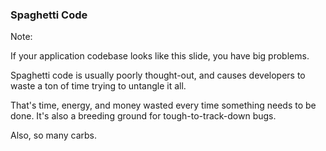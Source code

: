 <!-- .slide: class="has-background-image" data-background="resources/spaghetti.jpg" data-background-size="cover" -->

### Spaghetti Code

Note:

If your application codebase looks like this slide, you have big problems.

Spaghetti code is usually poorly thought-out, and causes developers to waste a ton of time trying to untangle it all.

That's time, energy, and money wasted every time something needs to be done. It's also a breeding ground for tough-to-track-down bugs.

Also, so many carbs.
